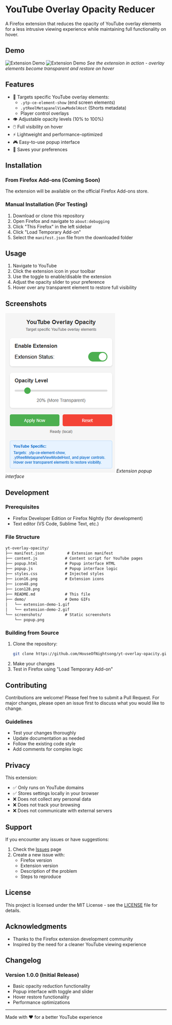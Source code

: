# YouTube Overlay Opacity Reducer

A Firefox extension that reduces the opacity of YouTube overlay elements for a less intrusive viewing experience while maintaining full functionality on hover.

## Demo

![Extension Demo](demo/extension-demo-1.gif)
![Extension Demo](demo/extension-demo-2.gif)
*See the extension in action - overlay elements become transparent and restore on hover*

## Features

- 🎯 Targets specific YouTube overlay elements:
  - `.ytp-ce-element-show` (end screen elements)
  - `.ytReelMetapanelViewModelHost` (Shorts metadata)
  - Player control overlays
- 👁️ Adjustable opacity levels (10% to 100%)
- 🖱️ Full visibility on hover
- ⚡ Lightweight and performance-optimized
- 🎮 Easy-to-use popup interface
- 💾 Saves your preferences

## Installation

### From Firefox Add-ons (Coming Soon)
The extension will be available on the official Firefox Add-ons store.

### Manual Installation (For Testing)
1. Download or clone this repository
2. Open Firefox and navigate to `about:debugging`
3. Click "This Firefox" in the left sidebar
4. Click "Load Temporary Add-on"
5. Select the `manifest.json` file from the downloaded folder

## Usage

1. Navigate to YouTube
2. Click the extension icon in your toolbar
3. Use the toggle to enable/disable the extension
4. Adjust the opacity slider to your preference
5. Hover over any transparent element to restore full visibility

## Screenshots

![Extension Popup](screenshots/popup.png)
*Extension popup interface*

## Development

### Prerequisites
- Firefox Developer Edition or Firefox Nightly (for development)
- Text editor (VS Code, Sublime Text, etc.)

### File Structure
```
yt-overlay-opacity/
├── manifest.json          # Extension manifest
├── content.js            # Content script for YouTube pages
├── popup.html            # Popup interface HTML
├── popup.js              # Popup interface logic
├── styles.css            # Injected styles
├── icon16.png            # Extension icons
├── icon48.png
├── icon128.png
├── README.md             # This file
├── demo/                 # Demo GIFs
│   └── extension-demo-1.gif
│   └── extension-demo-2.gif
└── screenshots/          # Static screenshots
    └── popup.png
```

### Building from Source
1. Clone the repository:
   ```bash
   git clone https://github.com/HouseOfNightsong/yt-overlay-opacity.git
   ```
2. Make your changes
3. Test in Firefox using "Load Temporary Add-on"

## Contributing

Contributions are welcome! Please feel free to submit a Pull Request. For major changes, please open an issue first to discuss what you would like to change.

### Guidelines
- Test your changes thoroughly
- Update documentation as needed
- Follow the existing code style
- Add comments for complex logic

## Privacy

This extension:
- ✅ Only runs on YouTube domains
- ✅ Stores settings locally in your browser
- ❌ Does not collect any personal data
- ❌ Does not track your browsing
- ❌ Does not communicate with external servers

## Support

If you encounter any issues or have suggestions:
1. Check the [Issues](https://github.com/HouseOfNightsong/yt-overlay-opacity/issues) page
2. Create a new issue with:
   - Firefox version
   - Extension version
   - Description of the problem
   - Steps to reproduce

## License

This project is licensed under the MIT License - see the [LICENSE](LICENSE) file for details.

## Acknowledgments

- Thanks to the Firefox extension development community
- Inspired by the need for a cleaner YouTube viewing experience

## Changelog

### Version 1.0.0 (Initial Release)
- Basic opacity reduction functionality
- Popup interface with toggle and slider
- Hover restore functionality
- Performance optimizations

---

Made with ❤️ for a better YouTube experience
